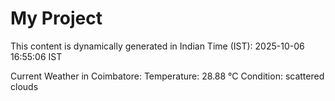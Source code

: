 # My Project

This content is dynamically generated in Indian Time (IST): 2025-10-06 16:55:06 IST


Current Weather in Coimbatore:
Temperature: 28.88 °C
Condition: scattered clouds
